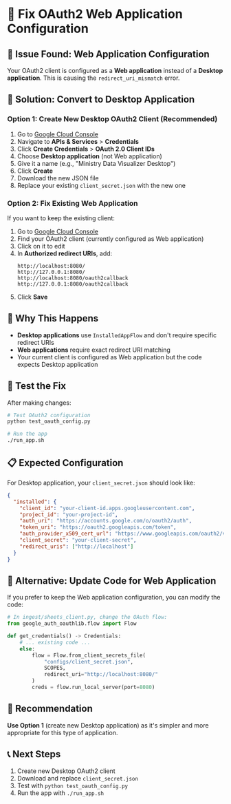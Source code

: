 # 🔧 Fix OAuth2 Web Application Configuration

## 🚨 Issue Found: Web Application Configuration

Your OAuth2 client is configured as a **Web application** instead of a **Desktop application**. This is causing the `redirect_uri_mismatch` error.

## 🔧 Solution: Convert to Desktop Application

### Option 1: Create New Desktop OAuth2 Client (Recommended)

1. Go to [Google Cloud Console](https://console.cloud.google.com/)
2. Navigate to **APIs & Services** > **Credentials**
3. Click **Create Credentials** > **OAuth 2.0 Client IDs**
4. Choose **Desktop application** (not Web application)
5. Give it a name (e.g., "Ministry Data Visualizer Desktop")
6. Click **Create**
7. Download the new JSON file
8. Replace your existing `client_secret.json` with the new one

### Option 2: Fix Existing Web Application

If you want to keep the existing client:

1. Go to [Google Cloud Console](https://console.cloud.google.com/)
2. Find your OAuth2 client (currently configured as Web application)
3. Click on it to edit
4. In **Authorized redirect URIs**, add:
   ```
   http://localhost:8080/
   http://127.0.0.1:8080/
   http://localhost:8080/oauth2callback
   http://127.0.0.1:8080/oauth2callback
   ```
5. Click **Save**

## 🎯 Why This Happens

- **Desktop applications** use `InstalledAppFlow` and don't require specific redirect URIs
- **Web applications** require exact redirect URI matching
- Your current client is configured as Web application but the code expects Desktop application

## 🧪 Test the Fix

After making changes:

```bash
# Test OAuth2 configuration
python test_oauth_config.py

# Run the app
./run_app.sh
```

## 📋 Expected Configuration

For Desktop application, your `client_secret.json` should look like:

```json
{
  "installed": {
    "client_id": "your-client-id.apps.googleusercontent.com",
    "project_id": "your-project-id",
    "auth_uri": "https://accounts.google.com/o/oauth2/auth",
    "token_uri": "https://oauth2.googleapis.com/token",
    "auth_provider_x509_cert_url": "https://www.googleapis.com/oauth2/v1/certs",
    "client_secret": "your-client-secret",
    "redirect_uris": ["http://localhost"]
  }
}
```

## 🔄 Alternative: Update Code for Web Application

If you prefer to keep the Web application configuration, you can modify the code:

```python
# In ingest/sheets_client.py, change the OAuth flow:
from google_auth_oauthlib.flow import Flow

def get_credentials() -> Credentials:
    # ... existing code ...
    else:
        flow = Flow.from_client_secrets_file(
            "configs/client_secret.json", 
            SCOPES,
            redirect_uri="http://localhost:8080/"
        )
        creds = flow.run_local_server(port=8080)
```

## 🎯 Recommendation

**Use Option 1** (create new Desktop application) as it's simpler and more appropriate for this type of application.

## 📞 Next Steps

1. Create new Desktop OAuth2 client
2. Download and replace `client_secret.json`
3. Test with `python test_oauth_config.py`
4. Run the app with `./run_app.sh`
